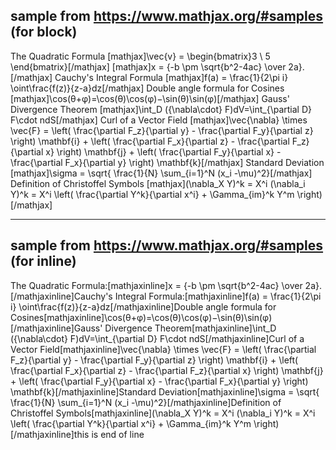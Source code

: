 ## sample from https://www.mathjax.org/#samples  (for block)

The Quadratic Formula
[mathjax]\vec{v} = \begin{bmatrix}3 \\ 5 \end{bmatrix}[/mathjax]
[mathjax]x = {-b \pm \sqrt{b^2-4ac} \over 2a}.[/mathjax]
Cauchy's Integral Formula
[mathjax]f(a) = \frac{1}{2\pi i} \oint\frac{f(z)}{z-a}dz[/mathjax]
Double angle formula for Cosines
[mathjax]\cos(θ+φ)=\cos(θ)\cos(φ)−\sin(θ)\sin(φ)[/mathjax]
Gauss' Divergence Theorem
[mathjax]\int_D ({\nabla\cdot} F)dV=\int_{\partial D} F\cdot ndS[/mathjax]
Curl of a Vector Field
[mathjax]\vec{\nabla} \times \vec{F} = \left( \frac{\partial F_z}{\partial y} - \frac{\partial F_y}{\partial z} \right) \mathbf{i} + \left( \frac{\partial F_x}{\partial z} - \frac{\partial F_z}{\partial x} \right) \mathbf{j} + \left( \frac{\partial F_y}{\partial x} - \frac{\partial F_x}{\partial y} \right) \mathbf{k}[/mathjax]
Standard Deviation
[mathjax]\sigma = \sqrt{ \frac{1}{N} \sum_{i=1}^N (x_i -\mu)^2}[/mathjax]
Definition of Christoffel Symbols
[mathjax](\nabla_X Y)^k = X^i (\nabla_i Y)^k = X^i \left( \frac{\partial Y^k}{\partial x^i} + \Gamma_{im}^k Y^m \right)[/mathjax]

---
## sample  from https://www.mathjax.org/#samples  (for inline)

The Quadratic Formula:[mathjaxinline]x = {-b \pm \sqrt{b^2-4ac} \over 2a}.[/mathjaxinline]Cauchy's Integral Formula:[mathjaxinline]f(a) = \frac{1}{2\pi i} \oint\frac{f(z)}{z-a}dz[/mathjaxinline]Double angle formula for Cosines[mathjaxinline]\cos(θ+φ)=\cos(θ)\cos(φ)−\sin(θ)\sin(φ)[/mathjaxinline]Gauss' Divergence Theorem[mathjaxinline]\int_D ({\nabla\cdot} F)dV=\int_{\partial D} F\cdot ndS[/mathjaxinline]Curl of a Vector Field[mathjaxinline]\vec{\nabla} \times \vec{F} = \left( \frac{\partial F_z}{\partial y} - \frac{\partial F_y}{\partial z} \right) \mathbf{i} + \left( \frac{\partial F_x}{\partial z} - \frac{\partial F_z}{\partial x} \right) \mathbf{j} + \left( \frac{\partial F_y}{\partial x} - \frac{\partial F_x}{\partial y} \right) \mathbf{k}[/mathjaxinline]Standard Deviation[mathjaxinline]\sigma = \sqrt{ \frac{1}{N} \sum_{i=1}^N (x_i -\mu)^2}[/mathjaxinline]Definition of Christoffel Symbols[mathjaxinline](\nabla_X Y)^k = X^i (\nabla_i Y)^k = X^i \left( \frac{\partial Y^k}{\partial x^i} + \Gamma_{im}^k Y^m \right)[/mathjaxinline]this is end of line

